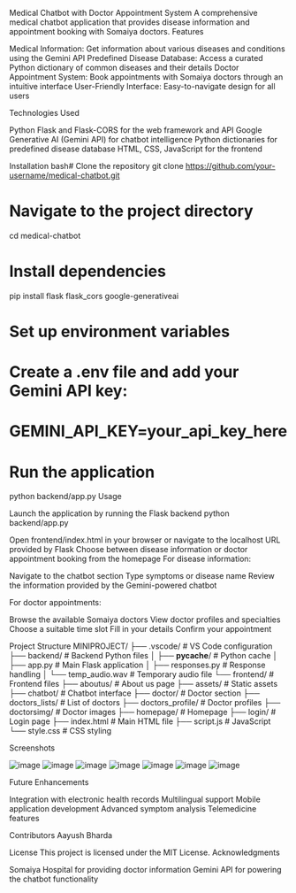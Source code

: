 Medical Chatbot with Doctor Appointment System
A comprehensive medical chatbot application that provides disease information and appointment booking with Somaiya doctors.
Features

Medical Information: Get information about various diseases and conditions using the Gemini API
Predefined Disease Database: Access a curated Python dictionary of common diseases and their details
Doctor Appointment System: Book appointments with Somaiya doctors through an intuitive interface
User-Friendly Interface: Easy-to-navigate design for all users

Technologies Used

Python
Flask and Flask-CORS for the web framework and API
Google Generative AI (Gemini API) for chatbot intelligence
Python dictionaries for predefined disease database
HTML, CSS, JavaScript for the frontend

Installation
bash# Clone the repository
git clone https://github.com/your-username/medical-chatbot.git

# Navigate to the project directory
cd medical-chatbot

# Install dependencies
pip install flask flask_cors google-generativeai

# Set up environment variables
# Create a .env file and add your Gemini API key:
# GEMINI_API_KEY=your_api_key_here

# Run the application
python backend/app.py
Usage

Launch the application by running the Flask backend
python backend/app.py

Open frontend/index.html in your browser or navigate to the localhost URL provided by Flask
Choose between disease information or doctor appointment booking from the homepage
For disease information:

Navigate to the chatbot section
Type symptoms or disease name
Review the information provided by the Gemini-powered chatbot


For doctor appointments:

Browse the available Somaiya doctors
View doctor profiles and specialties
Choose a suitable time slot
Fill in your details
Confirm your appointment



Project Structure
MINIPROJECT/
├── .vscode/                  # VS Code configuration
├── backend/                  # Backend Python files
│   ├── __pycache__/          # Python cache
│   ├── app.py                # Main Flask application
│   ├── responses.py          # Response handling
│   └── temp_audio.wav        # Temporary audio file
└── frontend/                 # Frontend files
    ├── aboutus/              # About us page
    ├── assets/               # Static assets
    ├── chatbot/              # Chatbot interface
    ├── doctor/               # Doctor section
    ├── doctors_lists/        # List of doctors
    ├── doctors_profile/      # Doctor profiles
    ├── doctorsimg/           # Doctor images
    ├── homepage/             # Homepage
    ├── login/                # Login page
    ├── index.html            # Main HTML file
    ├── script.js             # JavaScript
    └── style.css             # CSS styling


Screenshots

![image](https://github.com/user-attachments/assets/2e8af5b2-0b30-4de9-a21f-b43dc15b32a8)
![image](https://github.com/user-attachments/assets/4488917b-24a6-4959-9fcb-f17a4be65f8a)
![image](https://github.com/user-attachments/assets/018dd072-0ec7-4a24-a91b-ce250784503d)
![image](https://github.com/user-attachments/assets/af077775-1807-4736-a583-b0950c431828)
![image](https://github.com/user-attachments/assets/25538e92-78e9-41b6-86e2-85593a23a709)
![image](https://github.com/user-attachments/assets/c49c5fc8-4800-4951-a0fe-fed395e1d97e)
![image](https://github.com/user-attachments/assets/0687945d-7ad2-44e3-989d-0054c995dd9e)


Future Enhancements

Integration with electronic health records
Multilingual support
Mobile application development
Advanced symptom analysis
Telemedicine features

Contributors
Aayush Bharda


License
This project is licensed under the MIT License.
Acknowledgments

Somaiya Hospital for providing doctor information
Gemini API for powering the chatbot functionality
